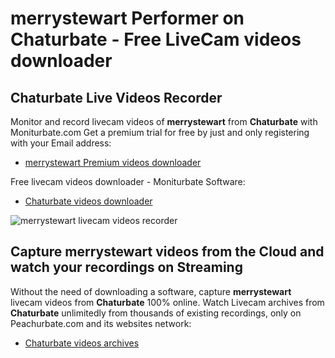 # merrystewart Performer on Chaturbate - Free LiveCam videos downloader

## Chaturbate Live Videos Recorder

Monitor and record livecam videos of **merrystewart** from **Chaturbate** with Moniturbate.com
Get a premium trial for free by just and only registering with your Email address:
* [merrystewart Premium videos downloader](https://moniturbate.com/request-demo-licence-key.html)

Free livecam videos downloader - Moniturbate Software:
* [Chaturbate videos downloader](https://moniturbate.com/moniturbate-download-software.html)

![merrystewart livecam videos recorder](https://peachurnet.com/templates/moniturbate-software.png)


## Capture merrystewart videos from the Cloud and watch your recordings on Streaming

Without the need of downloading a software, capture **merrystewart** livecam videos from **Chaturbate** 100% online.
Watch Livecam archives from **Chaturbate** unlimitedly from thousands of existing recordings, only on Peachurbate.com and its websites network:
* [Chaturbate videos archives](https://peachurnet.com/)